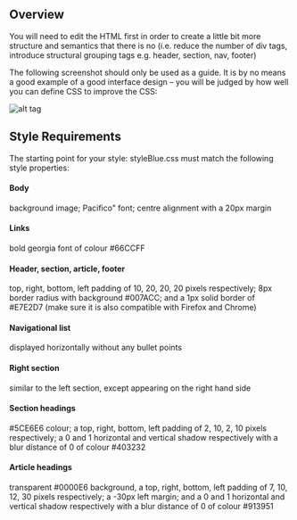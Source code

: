 ## Overview
You will need to edit the HTML first in order to create a little bit more structure and semantics that there is no (i.e. reduce the number of div tags, introduce structural grouping tags e.g. header, section, nav, footer)

The following screenshot should only be used as a guide. It is by no means a good example of a good interface design – you will be judged by how well you can define CSS to improve the CSS:

![alt tag](http://sydney.edu.au/engineering/it/~info1003/reference/3-POSITION/blue.jpg)

## Style Requirements
The starting point for your style: styleBlue.css must match the following style properties:

#### Body
background image; Pacifico" font; centre alignment with a 20px margin

#### Links 
bold georgia font of colour #66CCFF

#### Header, section, article, footer
top, right, bottom, left padding of 10, 20, 20, 20 pixels respectively; 8px border radius with background #007ACC; and a 1px solid border of #E7E2D7 (make sure it is also compatible with Firefox and Chrome)

#### Navigational list
displayed horizontally without any bullet points

#### Right section
similar to the left section, except appearing on the right hand side

#### Section headings
 #5CE6E6 colour; a top, right, bottom, left padding of 2, 10, 2, 10 pixels respectively; a 0 and 1 horizontal and vertical shadow respectively with a blur distance of 0 of colour #403232

#### Article headings
transparent #0000E6 background, a top, right, bottom, left padding of 7, 10, 12, 30 pixels respectively; a -30px left margin; and a 0 and 1 horizontal and vertical shadow respectively with a blur distance of 0 of colour #913951
